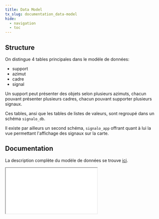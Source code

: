 ```yaml
---
title: Data Model
tx_slug: documentation_data-model
hide:
  - navigation
  - toc
---
```


## Structure

On distingue 4 tables principales dans le modèle de données:

* support
* azimut
* cadre
* signal

Un support peut présenter des objets selon plusieurs azimuts, chacun pouvant présenter plusieurs cadres, chacun pouvant supporter plusieurs signaux.

Ces tables, ansi que les tables de listes de valeurs, sont regroupé dans un schéma `signalo_db`.

Il existe par ailleurs un second schéma, `signalo_app` offrant quant à lui la vue permettant l'affichage des signaux sur la carte.

## Documentation

La description complète du modèle de données se trouve [ici](https://www.signalo.ch/model-documentation).

<div class="doc">
  <iframe src="[map.html](https://www.signalo.ch/model-documentation)"></iframe>
</div>
